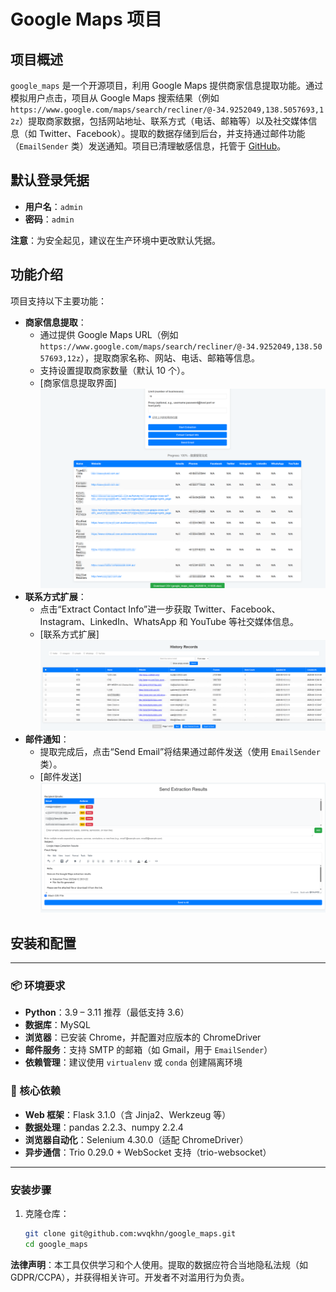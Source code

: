 # Google Maps 项目

## 项目概述

`google_maps` 是一个开源项目，利用 Google Maps  提供商家信息提取功能。通过模拟用户点击，项目从 Google Maps 搜索结果（例如 `https://www.google.com/maps/search/recliner/@-34.9252049,138.5057693,12z`）提取商家数据，包括网站地址、联系方式（电话、邮箱等）以及社交媒体信息（如 Twitter、Facebook）。提取的数据存储到后台，并支持通过邮件功能（`EmailSender` 类）发送通知。项目已清理敏感信息，托管于 [GitHub](https://github.com/wvqkhn/google_maps)。

## 默认登录凭据

- **用户名**：`admin`
- **密码**：`admin`

**注意**：为安全起见，建议在生产环境中更改默认凭据。

## 功能介绍

项目支持以下主要功能：

- **商家信息提取**：
  - 通过提供 Google Maps URL（例如 `https://www.google.com/maps/search/recliner/@-34.9252049,138.5057693,12z`），提取商家名称、网站、电话、邮箱等信息。
  - 支持设置提取商家数量（默认 10 个）。
  - [商家信息提取界面]![img.png](img.png)
- **联系方式扩展**：
  - 点击“Extract Contact Info”进一步获取 Twitter、Facebook、Instagram、LinkedIn、WhatsApp 和 YouTube 等社交媒体信息。
  - [联系方式扩展]![img_1.png](img_1.png)
- **邮件通知**：
  - 提取完成后，点击“Send Email”将结果通过邮件发送（使用 `EmailSender` 类）。
  - [邮件发送]
![img_2.png](img_2.png)


## 安装和配置



---

### 📦 环境要求

* **Python**：3.9 – 3.11 推荐（最低支持 3.6）
* **数据库**：MySQL
* **浏览器**：已安装 Chrome，并配置对应版本的 ChromeDriver
* **邮件服务**：支持 SMTP 的邮箱（如 Gmail，用于 `EmailSender`）
* **依赖管理**：建议使用 `virtualenv` 或 `conda` 创建隔离环境

### 🔧 核心依赖

* **Web 框架**：Flask 3.1.0（含 Jinja2、Werkzeug 等）
* **数据处理**：pandas 2.2.3、numpy 2.2.4
* **浏览器自动化**：Selenium 4.30.0（适配 ChromeDriver）
* **异步通信**：Trio 0.29.0 + WebSocket 支持（trio-websocket）

---

### 安装步骤
1. 克隆仓库：
   ```bash
   git clone git@github.com:wvqkhn/google_maps.git
   cd google_maps


**法律声明**：本工具仅供学习和个人使用。提取的数据应符合当地隐私法规（如 GDPR/CCPA），并获得相关许可。开发者不对滥用行为负责。